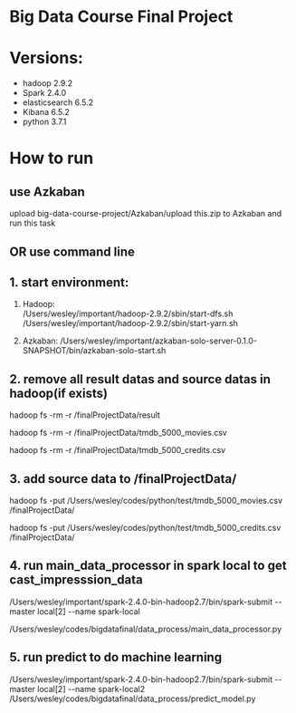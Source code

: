# Big Data Course Final Project

# Versions:
- hadoop 2.9.2
- Spark 2.4.0
- elasticsearch 6.5.2
- Kibana 6.5.2
- python 3.7.1

# How to run 
## use Azkaban
upload big-data-course-project/Azkaban/upload this.zip to Azkaban and run this task

## OR use command line
## 1. start environment:
1) Hadoop:  
/Users/wesley/important/hadoop-2.9.2/sbin/start-dfs.sh  
/Users/wesley/important/hadoop-2.9.2/sbin/start-yarn.sh  

2) Azkaban:
/Users/wesley/important/azkaban-solo-server-0.1.0-SNAPSHOT/bin/azkaban-solo-start.sh

## 2. remove all result datas and source datas in hadoop(if exists)
  
hadoop fs -rm -r /finalProjectData/result  

hadoop fs -rm -r /finalProjectData/tmdb_5000_movies.csv  

hadoop fs -rm -r /finalProjectData/tmdb_5000_credits.csv

## 3. add source data to /finalProjectData/  

hadoop fs -put /Users/wesley/codes/python/test/tmdb_5000_movies.csv /finalProjectData/  

hadoop fs -put /Users/wesley/codes/python/test/tmdb_5000_credits.csv /finalProjectData/

## 4. run main_data_processor in spark local to get cast_impresssion_data  

/Users/wesley/important/spark-2.4.0-bin-hadoop2.7/bin/spark-submit --master local[2] --name spark-local  

/Users/wesley/codes/bigdatafinal/data_process/main_data_processor.py

## 5. run predict to do machine learning
/Users/wesley/important/spark-2.4.0-bin-hadoop2.7/bin/spark-submit --master local[2] --name spark-local2 /Users/wesley/codes/bigdatafinal/data_process/predict_model.py
